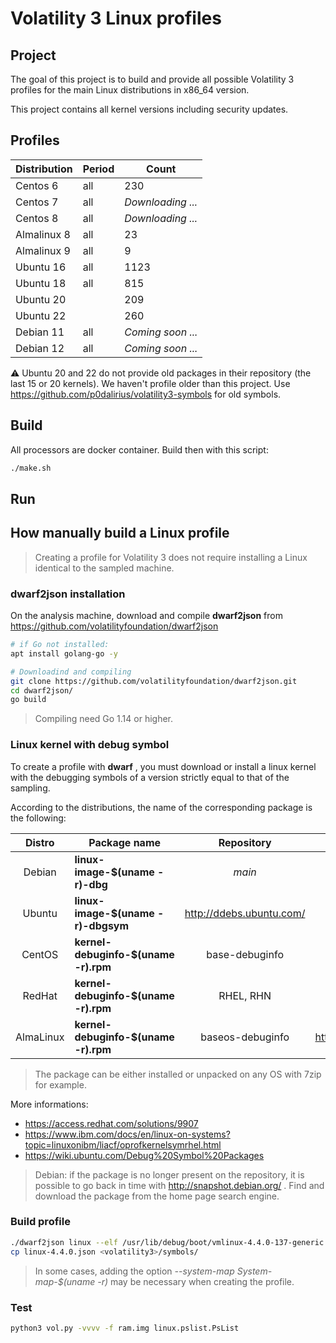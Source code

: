 # Volatility 3 Linux profiles
## Project

The goal of this project is to build and provide all possible Volatility 3 profiles for the main Linux distributions in x86_64 version.

This project contains all kernel versions including security updates.


## Profiles

| Distribution | Period | Count             |
| ------------ | ------ | ----------------- |
| Centos 6     | all    | 230               |
| Centos 7     | all    | *Downloading ...* |
| Centos 8     | all    | *Downloading ...* |
| Almalinux 8  | all    | 23                |
| Almalinux 9  | all    | 9                 |
| Ubuntu 16    | all    | 1123              |
| Ubuntu 18    | all    | 815               |
| Ubuntu 20    |        | 209               |
| Ubuntu 22    |        | 260               |
| Debian 11    | all    | *Coming soon ...* |
| Debian 12    | all    | *Coming soon ...* |

:warning: Ubuntu 20 and 22 do not provide old packages in their repository (the last 15 or 20 kernels). We haven't profile older than this project. Use https://github.com/p0dalirius/volatility3-symbols for old symbols.

## Build

All processors are docker container. Build then with this script:

```bash
./make.sh
```

## Run

## How manually build a Linux profile

> Creating a profile for Volatility 3 does not require installing a Linux identical to the sampled machine.

### dwarf2json installation
On the analysis machine, download and compile **dwarf2json** from https://github.com/volatilityfoundation/dwarf2json

```bash
# if Go not installed:
apt install golang-go -y

# Downloadind and compiling
git clone https://github.com/volatilityfoundation/dwarf2json.git
cd dwarf2json/
go build
```

> Compiling need Go  1.14 or higher.

### Linux kernel with debug symbol

To create a profile with **dwarf** , you must download or install a linux kernel with the debugging symbols of a version strictly equal to that of the sampling.

According to the distributions, the name of the corresponding package is the following:

|  Distro   | Package name                         |        Repository        |        Archive repository         |
| :-------: | ------------------------------------ | :----------------------: | :-------------------------------: |
|  Debian   | **linux-image-$(uname -r)-dbg**      |          *main*          |    http://snapshot.debian.org/    |
|  Ubuntu   | **linux-image-$(uname -r)-dbgsym**   | http://ddebs.ubuntu.com/ |             **none**              |
|  CentOS   | **kernel-debuginfo-$(uname -r).rpm** |      base-debuginfo      |     https://vault.centos.org/     |
|  RedHat   | **kernel-debuginfo-$(uname -r).rpm** |        RHEL, RHN         |        RedHat Netwok (fee)        |
| AlmaLinux | **kernel-debuginfo-$(uname -r).rpm** |     baseos-debuginfo     | https://repo.almalinux.org/vault/ |

> The package can be either installed or unpacked on any OS with 7zip for example.

More informations:
- https://access.redhat.com/solutions/9907
- https://www.ibm.com/docs/en/linux-on-systems?topic=linuxonibm/liacf/oprofkernelsymrhel.html
- https://wiki.ubuntu.com/Debug%20Symbol%20Packages

> Debian: if the package is no longer present on the repository, it is possible to go back in time with http://snapshot.debian.org/ . Find and download the package from the home page search engine.

### Build profile
```bash
./dwarf2json linux --elf /usr/lib/debug/boot/vmlinux-4.4.0-137-generic > linux-4.4.0.json
cp linux-4.4.0.json <volatility3>/symbols/

```
> In some cases, adding the option *--system-map System-map-$(uname -r)* may be necessary when creating the profile.

### Test
```bash
python3 vol.py -vvvv -f ram.img linux.pslist.PsList
```



